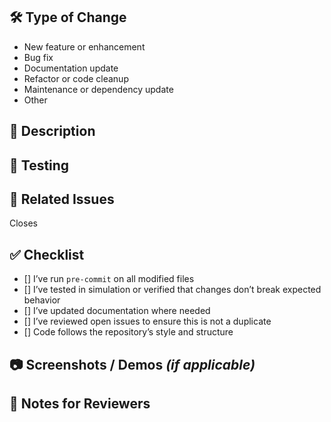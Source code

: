 <!-- 
Thank you for taking the time to contribute! Please complete ALL sections below to help us in accurately assessing and addressing the pull request.
-->

## 🛠 Type of Change
<!-- 
Delete those not concerned. 
-->
 
- New feature or enhancement  
- Bug fix  
- Documentation update  
- Refactor or code cleanup  
- Maintenance or dependency update  
- Other  

## 📝 Description  
<!-- 
Briefly describe what this PR does. Be concise but informative. Example: This PR adds a new "Pick-and-Place" task environment and training configurations.
-->

## 🧪 Testing
<!-- 
Describe how you tested your changes and any relevant results. Attach logs or screenshots if needed.  

Example:  
- Ran `scripts/pick_and_place.py` in standalone mode  
- Verified the robot completes the task without crashes or warnings  
- Confirmed environment loads from the task registry  
- Ran `pytest` — all tests pass  
-->

## 🔗 Related Issues
<!-- 
If this PR addresses or closes any issues, mention them here. Example: Closes #123  
-->

Closes

## ✅ Checklist
<!-- 
Please confirm the following by changing to [x]
 -->

- [] I’ve run `pre-commit` on all modified files  
- [] I’ve tested in simulation or verified that changes don’t break expected behavior  
- [] I’ve updated documentation where needed  
- [] I’ve reviewed open issues to ensure this is not a duplicate  
- [] Code follows the repository’s style and structure  

## 📷 Screenshots / Demos _(if applicable)_
<!-- 
Drag & drop images or videos to visually show changes, especially for new features. 
-->

## 💬 Notes for Reviewers
<!-- 
Optional: Add anything you'd like reviewers to keep in mind during review. 
-->
